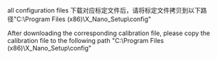 all configuration files
下载对应标定文件后，请将标定文件拷贝到以下路径"C:\Program Files (x86)\X_Nano_Setup\config"

After downloading the corresponding calibration file, please copy the calibration file to the following path "C:\Program Files (x86)\X_Nano_Setup\config"
